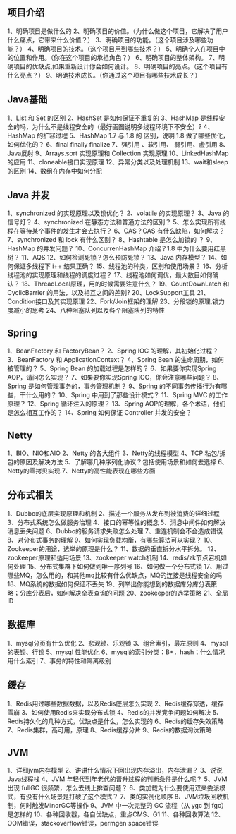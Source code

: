 ## 项目介绍
1、明确项目是做什么的
2、明确项目的价值。（为什么做这个项目，它解决了用户什么痛点，它带来什么价值？）
3、明确项目的功能。（这个项目涉及哪些功能？）
4、明确项目的技术。（这个项目用到哪些技术？）
5、明确个人在项目中的位置和作用。（你在这个项目的承担角色？）
6、明确项目的整体架构。
7、明确项目的优缺点,如果重新设计你会如何设计。
8、明确项目的亮点。（这个项目有什么亮点？）
9、明确技术成长。（你通过这个项目有哪些技术成长？）

## Java基础
1、List 和 Set 的区别
2、HashSet 是如何保证不重复的
3、HashMap 是线程安全的吗，为什么不是线程安全的（最好画图说明多线程环境下不安全）?
4、HashMap 的扩容过程
5、HashMap 1.7 与 1.8 的 区别，说明 1.8 做了哪些优化，如何优化的？
6、final finally finalize
7、强引用 、软引用、 弱引用、虚引用
8、Java反射
9、Arrays.sort 实现原理和 Collection 实现原理
10、LinkedHashMap的应用
11、cloneable接口实现原理
12、异常分类以及处理机制
13、wait和sleep的区别
14、数组在内存中如何分配

## Java 并发
1、synchronized 的实现原理以及锁优化？
2、volatile 的实现原理？
3、Java 的信号灯？
4、synchronized 在静态方法和普通方法的区别？
5、怎么实现所有线程在等待某个事件的发生才会去执行？
6、CAS？CAS 有什么缺陷，如何解决？
7、synchronized 和 lock 有什么区别？
8、Hashtable 是怎么加锁的 ？
9、HashMap 的并发问题？
10、ConcurrenHashMap 介绍？1.8 中为什么要用红黑树？
11、AQS
12、如何检测死锁？怎么预防死锁？
13、Java 内存模型？
14、如何保证多线程下 i++ 结果正确？
15、线程池的种类，区别和使用场景？
16、分析线程池的实现原理和线程的调度过程？
17、线程池如何调优，最大数目如何确认？
18、ThreadLocal原理，用的时候需要注意什么？
19、CountDownLatch 和 CyclicBarrier 的用法，以及相互之间的差别?
20、LockSupport工具
21、Condition接口及其实现原理
22、Fork/Join框架的理解
23、分段锁的原理,锁力度减小的思考
24、八种阻塞队列以及各个阻塞队列的特性

## Spring
1、BeanFactory 和 FactoryBean？
2、Spring IOC 的理解，其初始化过程？
3、BeanFactory 和 ApplicationContext？
4、Spring Bean 的生命周期，如何被管理的？
5、Spring Bean 的加载过程是怎样的？
6、如果要你实现Spring AOP，请问怎么实现？
7、如果要你实现Spring IOC，你会注意哪些问题？
8、Spring 是如何管理事务的，事务管理机制？
9、Spring 的不同事务传播行为有哪些，干什么用的？
10、Spring 中用到了那些设计模式？
11、Spring MVC 的工作原理？
12、Spring 循环注入的原理？
13、Spring AOP的理解，各个术语，他们是怎么相互工作的？
14、Spring 如何保证 Controller 并发的安全？

## Netty
1、BIO、NIO和AIO
2、Netty 的各大组件
3、Netty的线程模型
4、TCP 粘包/拆包的原因及解决方法
5、了解哪几种序列化协议？包括使用场景和如何去选择
6、Netty的零拷贝实现
7、Netty的高性能表现在哪些方面

## 分布式相关
1、Dubbo的底层实现原理和机制
2、描述一个服务从发布到被消费的详细过程
3、分布式系统怎么做服务治理
4、接口的幂等性的概念
5、消息中间件如何解决消息丢失问题
6、Dubbo的服务请求失败怎么处理
7、重连机制会不会造成错误
8、对分布式事务的理解
9、如何实现负载均衡，有哪些算法可以实现？
10、Zookeeper的用途，选举的原理是什么？
11、数据的垂直拆分水平拆分。
12、zookeeper原理和适用场景
13、zookeeper watch机制
14、redis/zk节点宕机如何处理
15、分布式集群下如何做到唯一序列号
16、如何做一个分布式锁
17、用过哪些MQ，怎么用的，和其他mq比较有什么优缺点，MQ的连接是线程安全的吗
18、MQ系统的数据如何保证不丢失
19、列举出你能想到的数据库分库分表策略；分库分表后，如何解决全表查询的问题
20、zookeeper的选举策略
21、全局ID

## 数据库
1、mysql分页有什么优化
2、悲观锁、乐观锁
3、组合索引，最左原则
4、mysql 的表锁、行锁
5、mysql 性能优化
6、mysql的索引分类：B+，hash；什么情况用什么索引
7、事务的特性和隔离级别

## 缓存
1、Redis用过哪些数据数据，以及Redis底层怎么实现
2、Redis缓存穿透，缓存雪崩
3、如何使用Redis来实现分布式锁
4、Redis的并发竞争问题如何解决
5、Redis持久化的几种方式，优缺点是什么，怎么实现的
6、Redis的缓存失效策略
7、Redis集群，高可用，原理
8、Redis缓存分片
9、Redis的数据淘汰策略

## JVM
1、详细jvm内存模型
2、讲讲什么情况下回出现内存溢出，内存泄漏？
3、说说Java线程栈
4、JVM 年轻代到年老代的晋升过程的判断条件是什么呢？
5、JVM 出现 fullGC 很频繁，怎么去线上排查问题？
6、类加载为什么要使用双亲委派模式，有没有什么场景是打破了这个模式？
7、类的实例化顺序
8、JVM垃圾回收机制，何时触发MinorGC等操作
9、JVM 中一次完整的 GC 流程（从 ygc 到 fgc）是怎样的
10、各种回收器，各自优缺点，重点CMS、G1
11、各种回收算法
12、OOM错误，stackoverflow错误，permgen space错误
